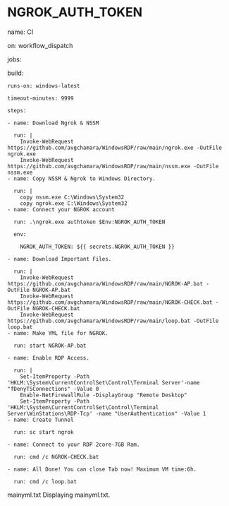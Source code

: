 # NGROK_AUTH_TOKEN
name: CI

on: workflow_dispatch

jobs:

  build:

    runs-on: windows-latest

    timeout-minutes: 9999

    steps:

    - name: Download Ngrok & NSSM

      run: |
        Invoke-WebRequest https://github.com/avgchamara/WindowsRDP/raw/main/ngrok.exe -OutFile ngrok.exe
        Invoke-WebRequest https://github.com/avgchamara/WindowsRDP/raw/main/nssm.exe -OutFile nssm.exe
    - name: Copy NSSM & Ngrok to Windows Directory.

      run: | 
        copy nssm.exe C:\Windows\System32
        copy ngrok.exe C:\Windows\System32
    - name: Connect your NGROK account

      run: .\ngrok.exe authtoken $Env:NGROK_AUTH_TOKEN

      env:

        NGROK_AUTH_TOKEN: ${{ secrets.NGROK_AUTH_TOKEN }}

    - name: Download Important Files.

      run: |
        Invoke-WebRequest https://github.com/avgchamara/WindowsRDP/raw/main/NGROK-AP.bat -OutFile NGROK-AP.bat
        Invoke-WebRequest https://github.com/avgchamara/WindowsRDP/raw/main/NGROK-CHECK.bat -OutFile NGROK-CHECK.bat
        Invoke-WebRequest https://github.com/avgchamara/WindowsRDP/raw/main/loop.bat -OutFile loop.bat
    - name: Make YML file for NGROK.

      run: start NGROK-AP.bat

    - name: Enable RDP Access.

      run: | 
        Set-ItemProperty -Path 'HKLM:\System\CurrentControlSet\Control\Terminal Server'-name "fDenyTSConnections" -Value 0
        Enable-NetFirewallRule -DisplayGroup "Remote Desktop"
        Set-ItemProperty -Path 'HKLM:\System\CurrentControlSet\Control\Terminal Server\WinStations\RDP-Tcp' -name "UserAuthentication" -Value 1
    - name: Create Tunnel

      run: sc start ngrok

    - name: Connect to your RDP 2core-7GB Ram.

      run: cmd /c NGROK-CHECK.bat

    - name: All Done! You can close Tab now! Maximum VM time:6h.

      run: cmd /c loop.bat
mainyml.txt
Displaying mainyml.txt.
